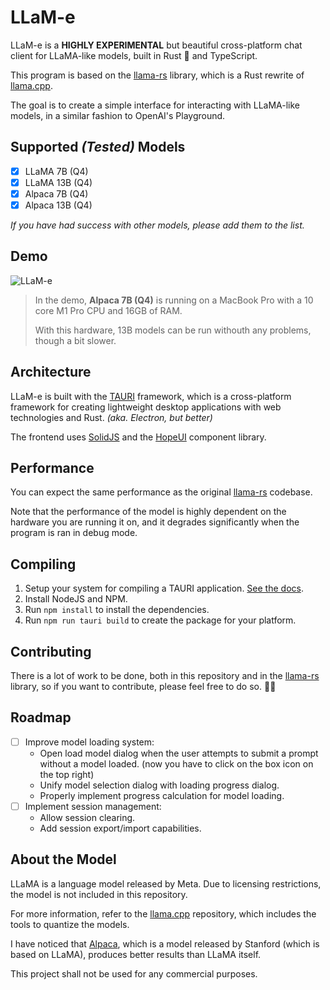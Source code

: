 # LLaM-e

LLaM-e is a __HIGHLY EXPERIMENTAL__ but beautiful cross-platform chat client for LLaMA-like models, built in Rust 🦀 and TypeScript.

This program is based on the [llama-rs](https://github.com/setzer22/llama-rs) library, which is a Rust rewrite of [llama.cpp](https://github.com/ggerganov/llama.cpp).

The goal is to create a simple interface for interacting with LLaMA-like models, in a similar fashion to OpenAI's Playground.

## Supported _(Tested)_ Models

- [x] LLaMA 7B (Q4)
- [x] LLaMA 13B (Q4)
- [x] Alpaca 7B (Q4)
- [x] Alpaca 13B (Q4)

_If you have had success with other models, please add them to the list._

## Demo

![LLaM-e](media/images/demo.gif)

> In the demo, __Alpaca 7B (Q4)__ is running on a MacBook Pro with a 10 core M1 Pro CPU and 16GB of RAM.
>
> With this hardware, 13B models can be run withouth any problems, though a bit slower.

## Architecture

LLaM-e is built with the [TAURI](https://tauri.studio/) framework, which is a cross-platform framework for creating lightweight desktop applications with web technologies and Rust. _(aka. Electron, but better)_

The frontend uses [SolidJS](https://solidjs.com/) and the [HopeUI](https://hope-ui.com/) component library.

## Performance

You can expect the same performance as the original [llama-rs](https://github.com/setzer22/llama-rs) codebase.

Note that the performance of the model is highly dependent on the hardware you are running it on, and it degrades significantly when the program is ran in debug mode.

## Compiling

1. Setup your system for compiling a TAURI application. [See the docs](https://tauri.app/v1/guides/getting-started/prerequisites).
2. Install NodeJS and NPM.
3. Run `npm install` to install the dependencies.
4. Run `npm run tauri build` to create the package for your platform.

## Contributing

There is a lot of work to be done, both in this repository and in the [llama-rs](https://github.com/setzer22/llama-rs) library, so if you want to contribute, please feel free to do so. 🙏🏼

## Roadmap

- [ ] Improve model loading system:
  - Open load model dialog when the user attempts to submit a prompt without a model loaded. (now you have to click on the box icon on the top right)
  - Unify model selection dialog with loading progress dialog.
  - Properly implement progress calculation for model loading.
- [ ] Implement session management:
  - Allow session clearing.
  - Add session export/import capabilities.

## About the Model

LLaMA is a language model released by Meta. Due to licensing restrictions, the model is not included in this repository.

For more information, refer to the [llama.cpp](https://github.com/ggerganov/llama.cpp) repository, which includes the tools to quantize the models.

I have noticed that [Alpaca](https://github.com/tatsu-lab/stanford_alpaca), which is a model released by Stanford (which is based on LLaMA), produces better results than LLaMA itself.

This project shall not be used for any commercial purposes.
